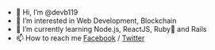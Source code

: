 - 👋 Hi, I’m @devb119
- 👀 I’m interested in Web Development, Blockchain
- 🌱 I’m currently learning Node.js, ReactJS, Ruby💎 and Rails
- 📫 How to reach me [Facebook](https://www.facebook.com/reckless1109/) / [Twitter](https://twitter.com/anh_ndd)


<!-- [![Anurag's GitHub stats](https://github-readme-stats.vercel.app/api?username=devb119&count_private=true&theme=gruvbox)](https://github.com/anuraghazra/github-readme-stats) -->
<!---
devb119/devb119 is a ✨ special ✨ repository because its `README.md` (this file) appears on your GitHub profile.
You can click the Preview link to take a look at your changes.
--->
